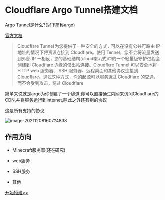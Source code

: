# Cloudflare Argo Tunnel搭建文档

Argo Tunnel是什么?(以下简称argo)

[官方文档](https://developers.cloudflare.com/cloudflare-one/connections/connect-apps)

> Cloudflare Tunnel 为您提供了一种安全的方式，可以在没有公共可路由 IP 地址的情况下将资源连接到 Cloudflare。使用 Tunnel，您不会将流量发送到外部 IP ー相反，您的基础结构(cloud喇叭式)中的一个轻量级守护进程会创建到 Cloudflare 边缘的仅出站连接。Cloudflare Tunnel 可以安全地将 HTTP web 服务器、 SSH 服务器、远程桌面和其他协议连接到 Cloudflare。通过这种方式，你的起源可以服务通过 Cloudflare 的交通，而不会受到攻击，绕过 Cloudflare

简单来说就是argo为你创建了一个隧道,你可以直接通过内网来访问Cloudflare的CDN,并将服务运行到internet,除此之外还有别的协议

这是所有支持的协议

![image-20211208160724838](http://img.goojoe.cc/2021/12/08/kHn23eqo.png)



## 作用方向

- Minecraft服务器(还在研究)

- web服务

- SSH服务
- 其他

[开始搭建>>](1cloudflare/account)
